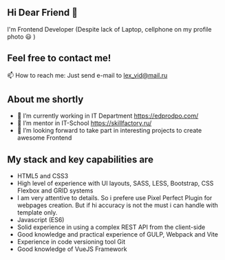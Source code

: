 ## Hi Dear Friend 👋

I'm Frontend Developer (Despite lack of Laptop, cellphone on my profile photo :smiley: ) 

## Feel free to contact me!

📫 How to reach me: Just send e-mail to lex_vid@mail.ru

## About me shortly

- 🔭 I’m currently working in IT Department https://edprodpo.com/
- 🌱 I’m mentor in IT-School https://skillfactory.ru/
- 👯 I’m looking forward to take part in interesting projects to create awesome Frontend 

## My stack and key capabilities are

- HTML5 and CSS3
- High level of experience with UI layouts, SASS, LESS, Bootstrap, CSS Flexbox and GRID systems
- I am very attentive to details. So i prefere use Pixel Perfect Plugin for webpages creation. But if hi accuracy is not the must i can handle with template only.
- Javascript (ES6)
- Solid experience in using a complex REST API from the client-side
- Good knowledge and practical experience of GULP, Webpack and Vite
- Experience in code versioning tool Git
- Good knowledge of VueJS Framework



